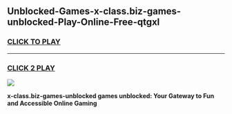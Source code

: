 
## Unblocked-Games-x-class.biz-games-unblocked-Play-Online-Free-qtgxl
<h3>
<a href="https://premium76.site?title=x-class.biz-games-unblocked&ref=26A">CLICK TO PLAY</a></h3>
<hr>

<h3>
<a href="https://premium76.site?title=x-class.biz-games-unblocked&ref=26A">CLICK 2 PLAY</a>
  
</h3>

<a href="https://premium76.site?title=x-class.biz-games-unblocked&ref=26A"><img src="https://clearcache.store/games.png"></a>


**x-class.biz-games-unblocked games unblocked: Your Gateway to Fun and Accessible Online Gaming**
